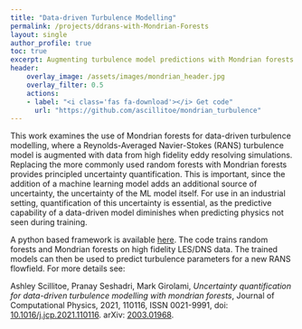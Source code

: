 ```yaml
---
title: "Data-driven Turbulence Modelling"
permalink: /projects/ddrans-with-Mondrian-Forests
layout: single
author_profile: true
toc: true
excerpt: Augmenting turbulence model predictions with Mondrian forests.  
header:
    overlay_image: /assets/images/mondrian_header.jpg
    overlay_filter: 0.5
    actions:
    - label: "<i class='fas fa-download'></i> Get code"
      url: "https://github.com/ascillitoe/mondrian_turbulence"
---
```


This work examines the use of Mondrian forests for data-driven turbulence modelling, where a Reynolds-Averaged Navier-Stokes (RANS) turbulence model is augmented with data from high fidelity eddy resolving simulations. Replacing the more commonly used random forests with Mondrian forests provides principled uncertainty quantification. This is important, since the addition of a machine learning model adds an additional source of uncertainty, the uncertainty of the ML model itself. For use in an industrial setting, quantification of this uncertainty is essential, as the predictive capability of a data-driven model diminishes when predicting physics not seen during training. 

A python based framework is available [here](https://github.com/ascillitoe/mondrian_turbulence). The code trains random forests and Mondrian forests on high fidelity LES/DNS data. The trained models can then be used to predict turbulence parameters for a new RANS flowfield. For more details see:

Ashley Scillitoe, Pranay Seshadri, Mark Girolami,
*Uncertainty quantification for data-driven turbulence modelling with mondrian forests*,
Journal of Computational Physics,
2021,
110116,
ISSN 0021-9991,
doi: [10.1016/j.jcp.2021.110116](https://doi.org/10.1016/j.jcp.2021.110116). 
arXiv: [2003.01968](http://arxiv.org/abs/2003.01968).
